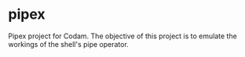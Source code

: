 # pipex
Pipex project for Codam.
The objective of this project is to emulate the workings of the shell's pipe operator.
